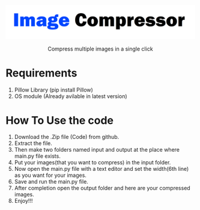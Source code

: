<div align="center">
  <img src="/Images/img.png"/>
  
Compress multiple images in a single click
</div>

<h1><b>Requirements</b></h1>

1. Pillow Library (pip install Pillow)
2. OS module (Already avilable in latest version)

<h1><b>How To Use the code</b></h1>

1. Download the .Zip file (Code) from github.
2. Extract the file.
3. Then make two folders named input and output at the place where main.py file exists.
4. Put your images(that you want to compress) in the input folder.
5. Now open the main.py file with a text editor and set the width(6th line) as you want for your images.
6. Save and run the main.py file.
7. After completion open the output folder and here are your compressed images.
8. Enjoy!!!
